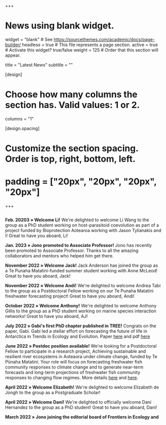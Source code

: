 +++
# News using blank widget.
widget = "blank"  # See https://sourcethemes.com/academic/docs/page-builder/
headless = true  # This file represents a page section.
active = true  # Activate this widget? true/false
weight = 125  # Order that this section will appear.

title = "Latest News"
subtitle = ""

[design]
  # Choose how many columns the section has. Valid values: 1 or 2.
  columns = "1"

[design.spacing]
  # Customize the section spacing. Order is top, right, bottom, left.
  # padding = ["20px", "20px", "20px", "20px"]
  
+++

<div style="overflow: auto; height:500pt; width:100%; padding-right: 20px;">


**Feb. 20203 » Welcome Li!** We're delighted to welcome Li Wang to the group as a PhD student working on host-parasitoid coevolution as part of a project funded by Bioprotection Aotearoa working with Jason Tylianakis and I! Great to have you aboard, Li!

**Jan. 2023 » Jono promoted to Associate Professor!** Jono has recently been promoted to Associate Professor. Thanks to all the amazing collaborators and mentors who helped him get there. 

**November 2022 » Welcome Jack!** Jack Anderson has joined the group as a Te Punaha Matatini-funded summer student working with Anne McLeod! Great to have you aboard, Jack!

**November 2022 » Welcome Andi!** We're delighted to welcome Andrea Tabi to the group as a Postdoctoral Fellow working on our Te Punaha Matatini freshwater forecasting project! Great to have you aboard, Andi!

**October 2022 » Welcome Anthony!** We're delighted to welcome Anthony Gillis to the group as a PhD student working on marine species interaction networks! Great to have you aboard, AJ!

**July 2022 » Gabi's first PhD chapter published in TREE!** Congrats on the paper, Gabi. Gabi led a stellar effort on forecasting the future of life in Antarctica in Trends in Ecology and Evolution. Paper [here](https://doi.org/10.1016/j.tree.2022.07.009) and pdf [here](/publication/koerich-22-forecasting/)

**June 2022 » Postdoc position available!** We're looking for a Postdoctoral Fellow to participate in a research project, Achieving sustainable and resilient river ecosystems in Aoteaora under climate change, funded by Te Pūnaha Matatini. Your role will focus on forecasting freshwater fish community responses to climate change and to generate near-term forecasts and long-term projections of freshwater fish community responses to changing flow regimes. More details [here](/open) and [here](https://jobs.canterbury.ac.nz/jobdetails/ajid/NQfU7/Postdoctoral-Fellow-Quantitative-Freshwater-Ecology,8304). 

**April 2022 » Welcome Elizabeth!** We're delighted to welcome Elizabeth de Jongh to the group as a Postgraduate Scholar! 

**April 2022 » Welcome Dani!** We're delighted to officially welcome Dani Hernandez to the group as a PhD student! Great to have you aboard, Dani!

**March 2022 » Jono joining the editorial board of Frontiers in Ecology and the Environment.** Jono is delighted to join the editorial board of Frontiers in Ecology and the Environment. 

**March 2022 » New PhD position available!** Mads Thomsen and I are looking for a student for a project on uncovering the role of indirect species interactions in marine ecological networks in a warming world. And a reminder that Jason Tylianakis and I are looking for a student for a project on metacommunity and evolutionary drivers of resilience. Details: http://tonkinlab.org/open

**Jan. 2022 » New postdoc position available!** We're looking for a Postdoctoral Fellow to participate in a research project, Achieving sustainable and resilient river ecosystems in Aoteaora under climate change, funded by Te Pūnaha Matatini. Your role will focus on forecasting freshwater fish community responses to climate change and to generate near-term forecasts and long-term projections of freshwater fish community responses to changing flow regimes. More details [here](/open) and [here](https://jobs.canterbury.ac.nz/jobdetails/ajid/NQfU7/Post-Doctoral-Fellow-Te-P%C5%ABnaha-Matatini,8304). 

**Jan. 2022 » A new global agenda for advancing freshwater biodiversity research.** Jono was recently involved in a large global effort to come up with a new agenda for freshwater biodiversity research. "The proposed agenda aims to advance freshwater biodiversity research globally as a critical step in improving coordinated actions towards its sustainable management and conservation." See [publication](https://tonkinlab.org/publication/maasri-2021/). Thanks to Alain and Sonja for leading this important effort.

**Dec. 2021 » Welcome Nacho!** We're delighted to officially welcome Ignacio (Nacho) Reyes to the team as a PhD student. Nacho will be focusing on forecasting freshwater fish population and community responses to future change. Find Nacho [here](https://tonkinlab.org/authors/i.-reyes/).  

**Nov. 2021 » Fish futures MBIE programme kicks off.** We're excited to have our recently funded Fish future MBIE Endeavour Programme kick off this month led by the Cawthron Institute. Fish futures: preparing for novel freshwater ecosystems is a five-year project that will address the increasing stress on Aotearoa New Zealand’s freshwater fish from pressures such as human activity, climate change, pollution and threats from other species.

**Oct. 2021 » New PhD position available!** We have a PhD position currently available jointly with Jason Tylianakis. Check out our vacancies page for this position on metacommunity and evolutionary drivers of resilience.

**Oct. 2021 » Congratulations Arek!** Congratulations to Arek Aspinwall who recently passed his Master's project with flying colours. 

**Oct. 2021 » New paper on applying metacommunity theory to river management** Very happy to see this group paper led by Chris Patrick out on the application of metacommunity theory to the management of riverine ecosystems. Lots to be learned from metacommunity theory to help us manage freshwater systems better.

**Jul. 2021 » New positions available!** We have two positions currently available in the same project: (working with Jason Tylianakis) one Postdoc and one PhD. 

**Jul. 2021 » Jono on TVNZ Breakfast talking about the CBD Post-2020 Biodiversity Framework.** Jono talked to John Campbell on Breakfast TV about the latest UN Convention on Biological Diversity's draft Post-2020 Biodiversity Framework.  

**Jul. 2021 » Welcome Gabrielle!** We're delighted to welcome Gabrielle Koerich to the team as a PhD student. Gabrielle will be working with Jono on forecasting species responses to climate change in the Ross Sea Region of Antarctica, as part of the Antarctic Science Platform. 

**Jun. 2021 » Welcome Anne!** We're delighted to welcome Anne Mcleod to the team as a Postdoc. Anne will be collaborating with Jono on some exciting new community theory modelling spanning from metacommunity models to food web models to ecosystem models. 

**Jun. 2021 » Paper out on hydropeaking effects in the Colorado River.** Thanks to Erin for leading this great work! 

**May 2021 » New paper in Frontiers in Ecology and the Environment.** Jono's paper on designing flow regimes to support entire river ecosystems is now out in Frontiers. Thanks to the great coauthors: Dave Lytle, Julian Olden, Dave Merritt, Lindsay Reynolds and Jane Rogosch! 

**Apr. 2021 » Opening PhD call up to international students.** I have a new PhD position available on forecasting fish species vulnerability to climate change. Please see the opportunities page. 

**Feb. 2021 » Several new publications added.** Jono has been involved in several new papers that have come out (now uploaded to the website), including work highlighting the benefits of long-term spatially replicated datasets for advancing metacommunity theory and issues surrounding assigning causal drivers of long-term trends in insect abundances.  

**Oct. 2020 » Bio-Protection Aotearoa and Te Pūnaha Matatini funded for eight years.** Last week, the next round of NZ Centres of Research Excellence were announced. Jono is delighted that two of the CoREs he is involved in have been funded for the next eight years: Bio-Protection Aotearoa and Te Pūnaha Matatini. There will be new positions advertised here in the coming months. 

**Sept. 2020 » Paper accepted in Global Change Biology.** Jono has just had a co-authored paper on taxonomic homogenisation but functional differentiation among stream macroinvertebrate assemblages under climate change. This effort was led by Théophile Mouton. More soon. 

**Aug 2020 » Paper accepted in Frontiers in Ecology and the Environment.** Jono has just had a paper on designing flow regimes to support entire river ecosystems accepted for publication in Frontiers in Ecology and the Environment. More soon. 

**June 2020 » New funding to forecast fish species response to changing flow regimes.** Jono recently received funding to develop new models to forecast how native NZ fish will respond to climate-induced changes to flow regimes. Stay tuned for a new PhD advertisement coming soon. 

**Feb 2020 » Paper coming soon on conservation of aquatic macroinvertebrate biodiversity in tropical regions.** This should be available in the next few weeks in _Aquatic Conservation: Marine and Freshwater Ecosystems_. 

**Dec 2019 » News piece on our Nature paper.** Karla Lant at the Environmental Monitor recently published this really nice news piece on our river management perspective piece [here](https://www.fondriest.com/news/river-management-on-a-changing-planet.htm).  

**Oct 2019 » Permanent position.** Jono received the news that he has a permanent position at the University of Canterbury in the fabulous School of Biological Sciences. He's delighted to get to set down roots and build a flourishing research lab in his home country of New Zealand. 

**Sept 2019 » New Tonkin Lab website.** Welcome to the new-look Tonkin Lab website. Keep your eyes peeled for upcoming opportunities to join the lab. 

**June 2019 » New paper in Nature.** Our paper on preparing river ecosystems for an uncertain future came out in [Nature](https://www.nature.com/articles/d41586-019-01877-1). It was a real treat to work with such a great group of colleagues on this one: LeRoy Poff, Dave Lytle, Julian Olden, Nick Bond, Avril Horne, Albert Ruhi, Lindsay Reynolds and Dave Merritt. 

**April 2019 » New paper in Ecosphere.** We have a new paper out in [Ecosphere](https://doi.org/10.1002/ecs2.2681). This is a multi-species demographic model that links native and nonnative species with river flow regimes in the Verde River, Arizona. Projecting the model beyond the survey data predicted a shift from a native dominant to a nonnative dominant community, which was linked to increasing drought frequency. Thanks very much for leading this effort, Jane!

**Dec 2018 » Paper accepted in Sci. Tot. Env.** We just had a paper accepted led by Peter Haase, Francesca Pilotto and Fengqing Li. This has been a long road, so it's nice to see it through review. The title gives the central result: Moderate warming over the past 25 years has already reorganized stream invertebrate communities. 

**Dec 2018 » Paper accepted in River Research and Applications.** We just had a paper accepted on: The three Rs of river ecosystem resilience: Resources, Recruitment and Refugia. Thanks to Kris Van Looy for leading this. This originated at a workshop in Berlin back in 2015, so it's nice to see it come through in the end. 

**Dec 2018 » Awarded the inaugural NZFSS Early Career Researcher Award.** Last week, Jono received the inaugural Early Career Researcher Award by the New Zealand Freshwater Sciences Society. Jono is very grateful to both the Society for giving him the award and the many colleagues that have helped him to get where he is today. It meant he got to share his past few years of research with the society by way of a keynote address. 

**Oct 2018 » Awarded a Rutherford Discovery Fellowship.** Jono is delighted and honoured to receive a Rutherford Discovery Fellowship from the Royal Society of New Zealand Te Apārangi. The title of his 5-year programme is "Rethinking ecological networks in changing environments". The fellowship will allow him to build his research programme here in New Zealand after several years overseas, and provide the time to tackle major environmental challenges in a way that is not necessarily possible over shorter timescales. News releases [here](https://royalsociety.org.nz/news/2018-rutherford-discovery-fellowships-to-accelerate-research-careers-announced/) and [here](https://www.canterbury.ac.nz/news/2018/uc-ecologist-awarded-800000-to-tackle-major-environmental-challenges.html). 

</div>
&nbsp;

